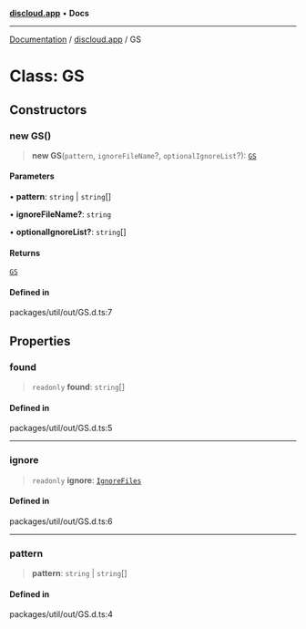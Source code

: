 [**discloud.app**](../README.md) • **Docs**

***

[Documentation](../../packages.md) / [discloud.app](../README.md) / GS

# Class: GS

## Constructors

### new GS()

> **new GS**(`pattern`, `ignoreFileName`?, `optionalIgnoreList`?): [`GS`](GS.md)

#### Parameters

• **pattern**: `string` \| `string`[]

• **ignoreFileName?**: `string`

• **optionalIgnoreList?**: `string`[]

#### Returns

[`GS`](GS.md)

#### Defined in

packages/util/out/GS.d.ts:7

## Properties

### found

> `readonly` **found**: `string`[]

#### Defined in

packages/util/out/GS.d.ts:5

***

### ignore

> `readonly` **ignore**: [`IgnoreFiles`](IgnoreFiles.md)

#### Defined in

packages/util/out/GS.d.ts:6

***

### pattern

> **pattern**: `string` \| `string`[]

#### Defined in

packages/util/out/GS.d.ts:4
